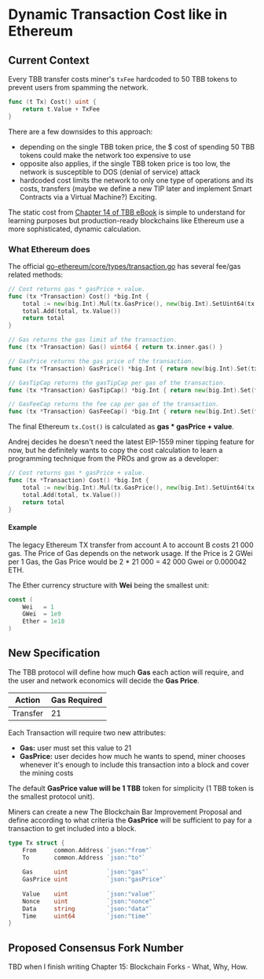 # Dynamic Transaction Cost like in Ethereum
## Current Context
Every TBB transfer costs miner's `txFee` hardcoded to 50 TBB tokens to prevent users from spamming the network.

```go
func (t Tx) Cost() uint {
	return t.Value + TxFee
}
```

There are a few downsides to this approach:
- depending on the single TBB token price, the $ cost of spending 50 TBB tokens could make the network too expensive to use
- opposite also applies, if the single TBB token price is too low, the network is susceptible to DOS (denial of service) attack
- hardcoded cost limits the network to only one type of operations and its costs, transfers (maybe we define a new TIP later and implement Smart Contracts via a Virtual Machine?) Exciting.

The static cost from [Chapter 14 of TBB eBook](https://web3coach.gumroad.com/l/build-a-blockchain-from-scratch-in-go) is simple to understand for learning purposes but production-ready blockchains like Ethereum use a more sophisticated, dynamic calculation.

### What Ethereum does

The official [go-ethereum/core/types/transaction.go](https://github.com/ethereum/go-ethereum/blob/57feabea663496109e59df669238398239438fb1/core/types/transaction.go#L296) has several fee/gas related methods:
```go
// Cost returns gas * gasPrice + value.
func (tx *Transaction) Cost() *big.Int {
    total := new(big.Int).Mul(tx.GasPrice(), new(big.Int).SetUint64(tx.Gas()))
    total.Add(total, tx.Value())
    return total
}

// Gas returns the gas limit of the transaction.
func (tx *Transaction) Gas() uint64 { return tx.inner.gas() }

// GasPrice returns the gas price of the transaction.
func (tx *Transaction) GasPrice() *big.Int { return new(big.Int).Set(tx.inner.gasPrice()) }

// GasTipCap returns the gasTipCap per gas of the transaction.
func (tx *Transaction) GasTipCap() *big.Int { return new(big.Int).Set(tx.inner.gasTipCap()) }

// GasFeeCap returns the fee cap per gas of the transaction.
func (tx *Transaction) GasFeeCap() *big.Int { return new(big.Int).Set(tx.inner.gasFeeCap()) }
```

The final Ethereum `tx.Cost()` is calculated as **gas * gasPrice + value**.

Andrej decides he doesn't need the latest EIP-1559 miner tipping feature for now, but he definitely wants to copy the cost calculation to learn a programming technique from the PROs and grow as a developer:
```go
// Cost returns gas * gasPrice + value.
func (tx *Transaction) Cost() *big.Int {
	total := new(big.Int).Mul(tx.GasPrice(), new(big.Int).SetUint64(tx.Gas()))
	total.Add(total, tx.Value())
	return total
}
```

#### Example

The legacy Ethereum TX transfer from account A to account B costs 21 000 gas. The Price of Gas depends on the network usage. If the Price is 2 GWei per 1 Gas, the Gas Price would be 2 * 21 000 = 42 000 Gwei or 0.000042 ETH. 

The Ether currency structure with **Wei** being the smallest unit:
```go
const (
    Wei   = 1
    GWei  = 1e9
    Ether = 1e18
)
```

## New Specification
The TBB protocol will define how much **Gas** each action will require, and the user and network economics will decide the **Gas Price**.

| Action | Gas Required |
|--------|--------------|
| Transfer | 21 |

Each Transaction will require two new attributes:
- **Gas:** user must set this value to 21
- **GasPrice:** user decides how much he wants to spend, miner chooses whenever it's enough to include this transaction into a block and cover the mining costs

The default **GasPrice value will be 1 TBB** token for simplicity (1 TBB token is the smallest protocol unit).

Miners can create a new The Blockchain Bar Improvement Proposal and define according to what criteria the **GasPrice** will be sufficient to pay for a transaction to get included into a block.

```go
type Tx struct {
	From     common.Address `json:"from"`
	To       common.Address `json:"to"`
	
	Gas      uint           `json:"gas"`
	GasPrice uint           `json:"gasPrice"`
	
	Value    uint           `json:"value"`
	Nonce    uint           `json:"nonce"`
	Data     string         `json:"data"`
	Time     uint64         `json:"time"`
}
```

## Proposed Consensus Fork Number
TBD when I finish writing Chapter 15: Blockchain Forks - What, Why, How.